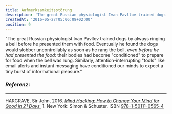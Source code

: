 ```yaml
---
title: Aufmerksamkeitsstörung
description: 'The great Russian physiologist Ivan Pavllov trained dogs by always ringing a bell before he presented...'
createdAt: '2016-05-27T05:06:08+02:00'
position: 9
---
```


"The great Russian physiologist Ivan Pavllov trained dogs by always ringing a bell before he presented them with food. Eventually he found the dogs would slobber uncontrollably as soon as he rang the bell, _even before he had presented the food_: their bodies had become "conditioned" to prepare for food when the bell was rung. Similarly, attention-interrupting "tools" like email alerts and instant messaging have conditioned our minds to expect a tiny burst of informational pleasure."

### *Referenz*:

---

HARGRAVE, Sir John, 2016. [_Mind Hacking: How to Change Your Mind for Good in 21 Days._](https://www.mindhacki.ng/) <i class="zmdi zmdi-open-in-new"></i> 1. New York: Simon & Schuster. ISBN [978-1-50111-0565-4](https://www.simonandschuster.com/books/Mind-Hacking/John-Hargrave/9781442396463) <i class="zmdi zmdi-open-in-new"></i>
